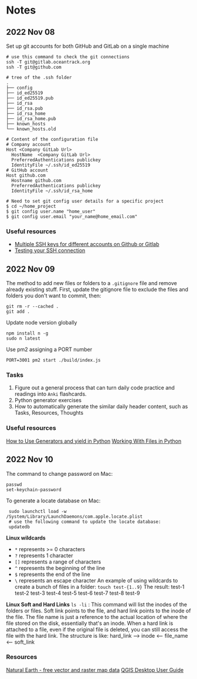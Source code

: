 # Notes
## 2022 Nov 08
Set up git accounts for both GitHub and GitLab on a single machine
```
# use this command to check the git connections
ssh -T git@gitlab.oceantrack.org
ssh -T git@github.com

# tree of the .ssh folder
.
├── config
├── id_ed25519
├── id_ed25519.pub
├── id_rsa
├── id_rsa.pub
├── id_rsa_home
├── id_rsa_home.pub
├── known_hosts
└── known_hosts.old

# Content of the configuration file
# Company account
Host <Company GitLab Url>
  HostName  <Company GitLab Url>
  PreferredAuthentications publickey
  IdentityFile ~/.ssh/id_ed25519
# GitHub account
Host github.com
  Hostname github.com
  PreferredAuthentications publickey
  IdentityFile ~/.ssh/id_rsa_home

# Need to set git config user details for a specific project
$ cd ~/home_project
$ git config user.name "home_user"
$ git config user.email "your_name@home_email.com" 
```
### Useful resources
- [Multiple SSH keys for different accounts on Github or Gitlab](https://coderwall.com/p/7smjkq/multiple-ssh-keys-for-different-accounts-on-github-or-gitlab)
- [Testing your SSH connection](https://docs.github.com/en/authentication/connecting-to-github-with-ssh/testing-your-ssh-connection)

## 2022 Nov 09
The method to add new files or folders to a `.gitignore` file and remove already existing stuff.
First, update the gitignore file to exclude the files and folders you don't want to commit, then:
```
git rm -r --cached .
git add .
```
Update node version globally
```
npm install n -g
sudo n latest
```
Use pm2 assigning a PORT number
```
PORT=3001 pm2 start ./build/index.js 
```

### Tasks
1. Figure out a general process that can turn daily code practice and readings into `Anki` flashcards.
2. Python generator exercises
3. How to automatically generate the similar daily header content, such as Tasks, Resources, Thoughts
### Useful resources
[How to Use Generators and yield in Python](https://realpython.com/introduction-to-python-generators/)
[Working With Files in Python](https://realpython.com/working-with-files-in-python/)

## 2022 Nov 10
The command to change password on Mac:
```
passwd
set-keychain-password
```
To generate a locate database on Mac:
```
 sudo launchctl load -w /System/Library/LaunchDaemons/com.apple.locate.plist
 # use the following command to update the locate database:
 updatedb
```
**Linux wildcards**
- `*` represents >= 0 characters
- `?` represents 1 character
- `[]` represents a range of characters
- `^` represents the beginning of the line
- `$` represents the end of the line
- `\` represents an escape character
An example of using wildcards to create a bunch of files in a folder:
`touch test-{1..9}`
The result: test-1	test-2	test-3	test-4	test-5	test-6	test-7	test-8	test-9

**Linux Soft and Hard Links**
`ls -li` : This command will list the inodes of the folders or files.
Soft link points to the file, and hard link points to the inode of the file.
The file name is just a reference to the actual location of where the file stored on the disk, essentially that's an inode.
When a hard link is attached to a file, even if the original file is deleted, you can still access the file with the hard link.
The structure is like: hard_link --> inode <-- file_name <-- soft_link

### Resources
[Natural Earth - free vector and raster map data](https://www.naturalearthdata.com/downloads/)
[QGIS Desktop User Guide](https://docs.qgis.org/3.22/en/docs/user_manual/index.html)